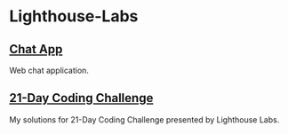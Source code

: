 # Lighthouse-Labs

## [Chat App](../master/chat_app?raw=true)
Web chat application.

## [21-Day Coding Challenge](../master/challenge21day?raw=true)
My solutions for 21-Day Coding Challenge presented by Lighthouse Labs.
